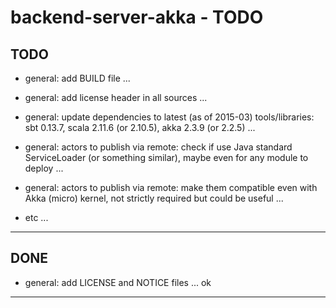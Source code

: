 backend-server-akka - TODO
==========================

TODO
----
- general: add BUILD file ...
- general: add license header in all sources ...
- general: update dependencies to latest (as of 2015-03) tools/libraries: sbt 0.13.7, scala 2.11.6 (or 2.10.5), akka 2.3.9 (or 2.2.5) ...
- general: actors to publish via remote: check if use Java standard ServiceLoader (or something similar), maybe even for any module to deploy ...
- general: actors to publish via remote: make them compatible even with Akka (micro) kernel, not strictly required but could be useful ...


- etc ...

---------------


DONE
----
- general: add LICENSE and NOTICE files ... ok


---------------
